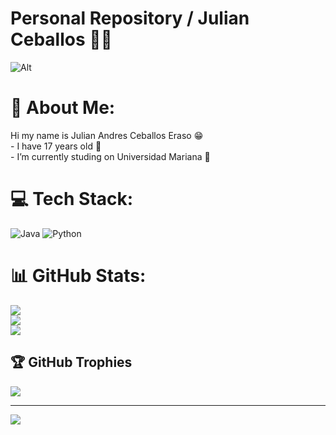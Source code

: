  # Personal Repository / Julian Ceballos 🤵‍♂️
![Alt](https://www.mejorconweb.com/images/programacion-web-barcelona.jpg)

# 💫 About Me:
 Hi my name is Julian Andres Ceballos Eraso 😁<br>- I have 17 years old 🧑<br>- I’m currently studing on Universidad Mariana 🔭


# 💻 Tech Stack:
![Java](https://img.shields.io/badge/java-%23ED8B00.svg?style=for-the-badge&logo=java&logoColor=white) ![Python](https://img.shields.io/badge/python-3670A0?style=for-the-badge&logo=python&logoColor=ffdd54)
# 📊 GitHub Stats:
![](https://github-readme-stats.vercel.app/api?username=Julian100j&theme=dark&hide_border=false&include_all_commits=false&count_private=false)<br/>
![](https://github-readme-streak-stats.herokuapp.com/?user=Julian100j&theme=dark&hide_border=false)<br/>
![](https://github-readme-stats.vercel.app/api/top-langs/?username=Julian100j&theme=dark&hide_border=false&include_all_commits=false&count_private=false&layout=compact)

## 🏆 GitHub Trophies
![](https://github-profile-trophy.vercel.app/?username=Julian100j&theme=radical&no-frame=false&no-bg=false&margin-w=4)

---
[![](https://visitcount.itsvg.in/api?id=Julian100j&icon=0&color=0)](https://visitcount.itsvg.in)



<!--
**Julian100j/Julian100j** is a ✨ _special_ ✨ repository because its `README.md` (this file) appears on your GitHub profile.

Here are some ideas to get you started:

- 🔭 I’m currently working on ...
- 🌱 I’m currently learning ...
- 👯 I’m looking to collaborate on ...
- 🤔 I’m looking for help with ...
- 💬 Ask me about ...
- 📫 How to reach me: ...
- 😄 Pronouns: ...
- ⚡ Fun fact: ...
-->
